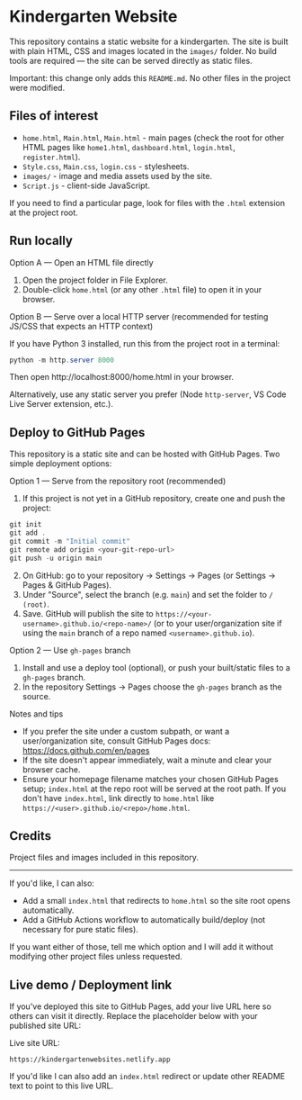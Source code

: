 # Kindergarten Website

This repository contains a static website for a kindergarten. The site is built with plain HTML, CSS and images located in the `images/` folder. No build tools are required — the site can be served directly as static files.

Important: this change only adds this `README.md`. No other files in the project were modified.

## Files of interest

- `home.html`, `Main.html`, `Main.html` - main pages (check the root for other HTML pages like `home1.html`, `dashboard.html`, `login.html`, `register.html`).
- `Style.css`, `Main.css`, `login.css` - stylesheets.
- `images/` - image and media assets used by the site.
- `Script.js` - client-side JavaScript.

If you need to find a particular page, look for files with the `.html` extension at the project root.

## Run locally

Option A — Open an HTML file directly

1. Open the project folder in File Explorer.
2. Double-click `home.html` (or any other `.html` file) to open it in your browser.

Option B — Serve over a local HTTP server (recommended for testing JS/CSS that expects an HTTP context)

If you have Python 3 installed, run this from the project root in a terminal:

```powershell
python -m http.server 8000
```

Then open http://localhost:8000/home.html in your browser.

Alternatively, use any static server you prefer (Node `http-server`, VS Code Live Server extension, etc.).

## Deploy to GitHub Pages

This repository is a static site and can be hosted with GitHub Pages. Two simple deployment options:

Option 1 — Serve from the repository root (recommended)

1. If this project is not yet in a GitHub repository, create one and push the project:

```powershell
git init
git add .
git commit -m "Initial commit"
git remote add origin <your-git-repo-url>
git push -u origin main
```

2. On GitHub: go to your repository -> Settings -> Pages (or Settings -> Pages & GitHub Pages).
3. Under "Source", select the branch (e.g. `main`) and set the folder to `/ (root)`.
4. Save. GitHub will publish the site to `https://<your-username>.github.io/<repo-name>/` (or to your user/organization site if using the `main` branch of a repo named `<username>.github.io`).

Option 2 — Use `gh-pages` branch

1. Install and use a deploy tool (optional), or push your built/static files to a `gh-pages` branch.
2. In the repository Settings -> Pages choose the `gh-pages` branch as the source.

Notes and tips

- If you prefer the site under a custom subpath, or want a user/organization site, consult GitHub Pages docs: https://docs.github.com/en/pages
- If the site doesn't appear immediately, wait a minute and clear your browser cache.
- Ensure your homepage filename matches your chosen GitHub Pages setup; `index.html` at the repo root will be served at the root path. If you don't have `index.html`, link directly to `home.html` like `https://<user>.github.io/<repo>/home.html`.

## Credits

Project files and images included in this repository.

---

If you'd like, I can also:
- Add a small `index.html` that redirects to `home.html` so the site root opens automatically.
- Add a GitHub Actions workflow to automatically build/deploy (not necessary for pure static files).

If you want either of those, tell me which option and I will add it without modifying other project files unless requested.

## Live demo / Deployment link

If you've deployed this site to GitHub Pages, add your live URL here so others can visit it directly. Replace the placeholder below with your published site URL:

Live site URL:

`https://kindergartenwebsites.netlify.app`

If you'd like I can also add an `index.html` redirect or update other README text to point to this live URL.
